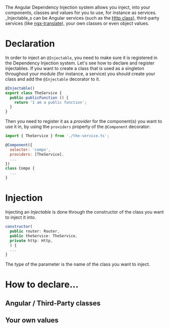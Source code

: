 The Angular Dependency Injection system allows you inject, into your components, classes and values for you to use, for instance as services. _Injectable_s can be Angular services (such as the [Http class](https://angular.io/docs/ts/latest/api/http/index/Http-class.html)), third-party services (like [ngx-translate](https://github.com/ngx-translate/core)), your own classes or even object values.

# Declaration

In order to inject an `@Injectable`, you need to make sure it is registered in the Dependency Injection system. Let's see how to declare and register injectables. If you want to create a class that is used as a singleton throughout your module (for instance, a service) you should create your class and add the `@Injectable` decorator to it.

```javascript
@Injectable()
export class TheService {
  public publicFunction () {
    return 'I am a public function';
  }
}
```

Then you need to register it as a _provider_ for the component(s) you want to use it in, by using the `providers` property of the `@Component` decorator:

```javascript
import { TheService } from './the-service.ts';

@Component({
  selector: 'compo',
  providers: [TheService],
  ...
})
class Compo {
  ...
}
```

# Injection

Injecting an _Injectable_ is done through the constructor of the class you want to inject it into.

```javascript
constructor(
  public router: Router,
  public theService: TheService,
  private http: Http,
  ) {
  ...
}
```

The type of the parameter is the name of the class you want to inject.

# How to declare...

## Angular / Third-Party classes

## Your own values

